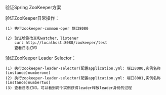 验证Spring ZooKeeper方案

  
验证ZooKeeper日常操作：
   
    (1) 执行zookeeper-common-oper 端口8080
   
    (2) 验证增删改查和watcher、listener
        curl http://localhost:8080/zookeeper/test
        查看日志打印
   
验证ZooKeeper Leader Selector：

    (1) 执行zookeeper-leader-selector(配置application.yml: 端口8080,实例名称(instance)numberone)
    (2) 执行zookeeper-leader-selector(配置application.yml: 端口8081,实例名称(instance)numbertwo)
    (3) 查看日志打印，可以看到两个实例获得leader释放leader身份的过程
   
 
